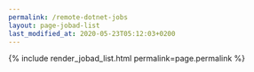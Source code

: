 ```yaml
---
permalink: /remote-dotnet-jobs
layout: page-jobad-list
last_modified_at: 2020-05-23T05:12:03+0200
---
```

{% include render_jobad_list.html permalink=page.permalink %}
